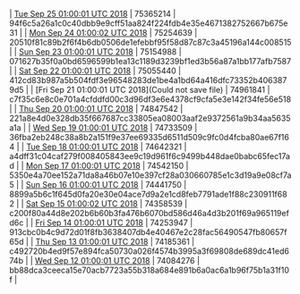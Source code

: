 | [Tue Sep 25 01:00:01 UTC 2018](https://transfer.sh/Uuery/trcninja-dbdump-20180925010001.tar.bz2) | 75365214 | 94f6c5a26a1c0c40dbb9e9cff51aa824f224fdb4e35e4671382752667b675e31 | 
| [Mon Sep 24 01:00:02 UTC 2018](https://transfer.sh/ovQCk/trcninja-dbdump-20180924010001.tar.bz2) | 75254639 | 20510f81c89b2f6f4b6db0506de1efebbf95f58d87c87c3a45196a144c008515 | 
| [Sun Sep 23 01:00:01 UTC 2018](https://transfer.sh/tZVH9/trcninja-dbdump-20180923010001.tar.bz2) | 75154988 | 071627b35f0a0bd6596599b1ea13c1189d3239bf1ed3b56a87a1bb177afb7587 | 
| [Sat Sep 22 01:00:01 UTC 2018](https://transfer.sh/uxAFd/trcninja-dbdump-20180922010001.tar.bz2) | 75055440 | 412cd83b987a5b504fdf3e96548283de1be4a1bd64a416dfc73352b4063879d5 | 
| [Fri Sep 21 01:00:01 UTC 2018](Could not save file) | 74961841 | c7f35c6e8c0e701a4cfddfd00c3d96df3e6e4378cf9cfa5e3e142f34fe56e518 | 
| [Thu Sep 20 01:00:01 UTC 2018](https://transfer.sh/9NuKR/trcninja-dbdump-20180920010001.tar.bz2) | 74847542 | 221a8e4d0e328db35f667687cc33805ea08003aaf2e9372561a9b34aa5635a1a | 
| [Wed Sep 19 01:00:01 UTC 2018](https://transfer.sh/LfFRB/trcninja-dbdump-20180919010001.tar.bz2) | 74733509 | 36fba2eb248c38a8b2a151f9e37ee69335d6511d509c9fc0d4fcba80ae67f164 | 
| [Tue Sep 18 01:00:01 UTC 2018](https://transfer.sh/zKObA/trcninja-dbdump-20180918010001.tar.bz2) | 74642321 | a4dff31c04caf279f008405843ee9c19d961f6c9499b448dae0babc65fec17ad | 
| [Mon Sep 17 01:00:01 UTC 2018](https://transfer.sh/Ve2Df/trcninja-dbdump-20180917010001.tar.bz2) | 74542150 | 5350e4a70ee152a71da8a46b07e10e397cf28a030660785e1c3d19a9e08cf7a5 | 
| [Sun Sep 16 01:00:01 UTC 2018](https://transfer.sh/11144H/trcninja-dbdump-20180916010001.tar.bz2) | 74441750 | 8899a5b6c1f645d0fa20e30e04ace7d9a2e1cd8feb7791ade1f88c230911f682 | 
| [Sat Sep 15 01:00:02 UTC 2018](https://transfer.sh/REQra/trcninja-dbdump-20180915010002.tar.bz2) | 74358539 | c200f80a44d8e202b6b60b3fa476b6070bd586d46a4d3b201f69a965119efd6c | 
| [Fri Sep 14 01:00:01 UTC 2018](https://transfer.sh/K8eH1/trcninja-dbdump-20180914010001.tar.bz2) | 74253947 | 913cbc0b4c9d72d01f8fb3638407db4e40467e2c28fac56490547fb80657f65d | 
| [Thu Sep 13 01:00:01 UTC 2018](https://transfer.sh/118xLG/trcninja-dbdump-20180913010001.tar.bz2) | 74185361 | c492720b4ed9f57e894fca50730a026f4574b3995a3f69808de689dc41ed674b | 
| [Wed Sep 12 01:00:01 UTC 2018](https://transfer.sh/NFH4V/trcninja-dbdump-20180912010001.tar.bz2) | 74084276 | bb88dca3ceeca15e70acb7723a55b318a684e891b6a0ac6a1b96f75b1a31f10f | 
